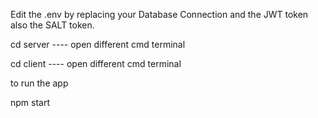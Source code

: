 Edit the .env by replacing your Database Connection and the JWT token also the SALT token.

cd server   ---- open different cmd terminal



cd client   ---- open different cmd terminal 

to run the app 


  npm start
